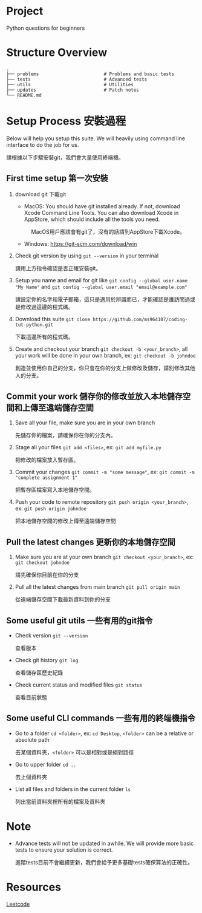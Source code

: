 # Project
Python questions for beginners

# Structure Overview
    .
    ├── problems                     	# Problems and basic tests
    ├── tests                     		# Advanced tests
    ├── utils                     		# Utilities
    ├── updates                     	# Patch notes
    └── README.md

# Setup Process 安裝過程
Below will help you setup this suite. We will heavily using command line interface to do the job for us.

請根據以下步驟安裝git，我們會大量使用終端機。
## First time setup 第一次安裝
1. download git 下載git
    * MacOS: You should have git installed already. If not, download Xcode Command Line Tools. You can also download Xcode in AppStore, which should include all the tools you need.

    &ensp;&ensp;&ensp;&ensp;&ensp;&ensp;MacOS用戶應該會有git了，沒有的話請到AppStore下載Xcode。
    * Windows: https://git-scm.com/download/win

2. Check git version by using `git --version` in your terminal

    請用上方指令確認是否正確安裝git。

3. Setup you name and email for git like `git config --global user.name "My Name"` and `git config --global user.email "email@example.com"`

    請設定你的名字和電子郵箱，這只是適用於辨識而已，才能確認是誰訪問過或是修改過這邊的程式碼。

4. Download this suite `git clone https://github.com/ms964107/coding-tut-python.git`

    下載這邊所有的程式碼。

5. Create and checkout your branch `git checkout -b <your_branch>`, all your work will be done in your own branch, ex: `git checkout -b johndoe`

    創造並使用你自己的分支，你只會在你的分支上做修改及儲存，請別修改其他人的分支。

## Commit your work 儲存你的修改並放入本地儲存空間和上傳至遠端儲存空間
1. Save all your file, make sure you are in your own branch

    先儲存你的檔案，請確保你在你的分支內。

2. Stage all your files `git add <files>`, ex: `git add myfile.py`

    把修改的檔案放入暫存區。

3. Commit your changes `git commit -m "some message"`, ex: `git commit -m "complete assignment 1"`

    把暫存區檔案寫入本地儲存空間。

4. Push your code to remote repository `git push origin <your_branch>`, ex: `git push origin johndoe`

    把本地儲存空間的修改上傳至遠端儲存空間

## Pull the latest changes 更新你的本地儲存空間
1. Make sure you are at your own branch `git checkout <your_branch>`, ex: `git checkout johndoe`

    請先確保你目前在你的分支

2. Pull all the latest changes from main branch `git pull origin main`

    從遠端儲存空間下載最新資料到你的分支

## Some useful git utils 一些有用的git指令
- Check version `git --version`

    查看版本
- Check git history `git log`

    查看儲存區歷史紀錄
- Check current status and modified files `git status`

    查看目前狀態

## Some useful CLI commands 一些有用的終端機指令
- Go to a folder `cd <folder>`, ex: `cd Desktop`, `<folder>` can be a relative or absolute path

    去某個資料夾，`<folder>` 可以是相對或是絕對路徑

- Go to upper folder `cd ..`

    去上個資料夾

- List all files and folders in the current folder `ls`

    列出當前資料夾裡所有的檔案及資料夾

# Note
- Advance tests will not be updated in awhile. We will provide more basic tests to ensure your solution is correct.

    進階tests目前不會繼續更新，我們會給予更多基礎tests確保算法的正確性。

# Resources
[Leetcode](https://leetcode.com/problemset/all/)
